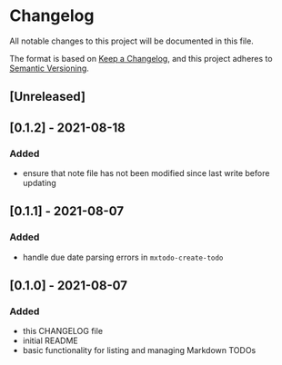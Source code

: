 # Changelog

All notable changes to this project will be documented in this file.

The format is based on [Keep a Changelog](https://keepachangelog.com/en/1.0.0/),
and this project adheres to [Semantic Versioning](https://semver.org/spec/v2.0.0.html).

## [Unreleased]

## [0.1.2] - 2021-08-18
### Added
- ensure that note file has not been modified since last write before updating

## [0.1.1] - 2021-08-07
### Added
- handle due date parsing errors in `mxtodo-create-todo`

## [0.1.0] - 2021-08-07
### Added
- this CHANGELOG file
- initial README
- basic functionality for listing and managing Markdown TODOs
